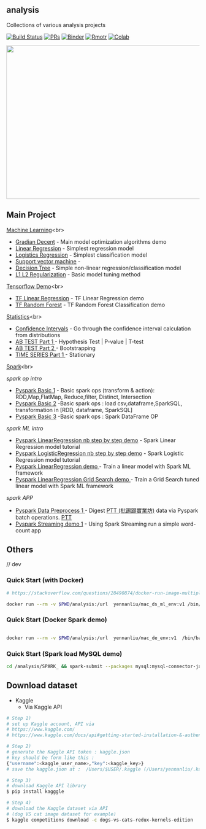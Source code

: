 ## analysis
Collections of various analysis projects <br>

[![Build Status](https://travis-ci.org/yennanliu/analysis.svg?branch=master)](https://travis-ci.org/yennanliu/analysis)
[![PRs](https://img.shields.io/badge/PRs-welcome-6574cd.svg)](https://github.com/yennanliu/analysis/pulls)
[![Binder](https://img.shields.io/badge/launch-Jupyter-5eba00.svg)](https://mybinder.org/v2/gh/yennanliu/analysis/master)
[![Rmotr](https://img.shields.io/badge/launch-Rmotr-cd201f.svg)](https://notebooks.rmotr.com/yennanliu/analysis-63895a56)
[![Colab](https://img.shields.io/badge/launch-Google%20Colab-45aaf2.svg)](https://colab.research.google.com/github/yennanliu/analysis/blob/master/ML_/ML_Basic_L1_L2_Regularization.ipynb)

<img src ="https://github.com/yennanliu/analysis/blob/master/doc/wire.jpg" width="800" height="400">


## Main Project 

[Machine Learning](https://github.com/yennanliu/analysis/tree/master/ML_)<br>

* [Gradian Decent](https://nbviewer.jupyter.org/github/yennanliu/analysis/blob/master/ML_/ML_Basic_Gradian_Decent.ipynb) - Main model optimization algorithms demo
* [Linear Regression](https://nbviewer.jupyter.org/github/yennanliu/analysis/blob/master/ML_/ML_Basic_LinearRegression.ipynb) - Simplest regression model 
* [Logistics Regression](https://nbviewer.jupyter.org/github/yennanliu/analysis/blob/master/ML_/ML_Basic_LogisticsRegression.ipynb) - Simplest classification model 
* [Support vector machine](https://nbviewer.jupyter.org/github/yennanliu/analysis/blob/master/ML_/ML_Basic_SVM.ipynb) -
* [Decision Tree](https://nbviewer.jupyter.org/github/yennanliu/analysis/blob/master/ML_/ML_Basic_Decision_Tree.ipynb) - Simple non-linear regression/classification model 
* [L1 L2 Regularization](https://nbviewer.jupyter.org/github/yennanliu/analysis/blob/master/ML_/ML_Basic_L1_L2_Regularization.ipynb) - Basic model tuning method


[Tensorflow Demo](https://github.com/yennanliu/analysis/tree/master/tensorflow_)<br>

* [TF Linear Regression](https://nbviewer.jupyter.org/github/yennanliu/analysis/blob/master/tensorflow_/TF_demo_LinearRegression_model.ipynb) - TF Linear Regression demo
* [TF Random Forest](https://nbviewer.jupyter.org/github/yennanliu/analysis/blob/master/tensorflow_/TF_demo_RandomForest_model.ipynb) - TF Random Forest Classification demo


[Statistics](https://github.com/yennanliu/analysis/tree/master/Statistics_)<br>

* [Confidence Intervals](https://nbviewer.jupyter.org/github/yennanliu/analysis/blob/master/Statistics_/Confidence_Intervals.ipynb) - Go through the confidence interval calculation from distributions 
* [AB TEST Part 1 ](https://nbviewer.jupyter.org/github/yennanliu/analysis/blob/master/Statistics_/AB_Testing_part1.ipynb) -  Hypothesis Test | P-value | T-test
* [AB TEST Part 2 ](https://nbviewer.jupyter.org/github/yennanliu/analysis/blob/master/Statistics_/AB_Testing_part2.ipynb) -  Bootstrapping
* [TIME SERIES Part 1 ](https://nbviewer.jupyter.org/github/yennanliu/analysis/blob/master/Statistics_/Time_Series_part1.ipynb) -  Stationary


[Spark](https://github.com/yennanliu/analysis/tree/master/SPARK_)<br>

*spark op intro* <br>
* [Pyspark Basic 1](http://nbviewer.jupyter.org/github/yennanliu/analysis/blob/master/SPARK_/Spark_notebook_basic_1.ipynb) - Basic spark ops (transform & action): RDD,Map,FlatMap, Reduce,filter, Distinct, Intersection
* [Pyspark Basic 2](http://nbviewer.jupyter.org/github/yennanliu/analysis/blob/master/SPARK_/Spark_notebook_basic_2.ipynb) -Basic spark ops : load csv,dataframe,SparkSQL, transformation in [RDD, dataframe, SparkSQL]
* [Pyspark Basic 3](https://nbviewer.jupyter.org/github/yennanliu/analysis/blob/master/SPARK_/Spark_DataFrame_OP_Intro.ipynb) -Basic spark ops : Spark DataFrame OP 

*spark ML intro* <br>
* [Pyspark LinearRegression nb step by step demo](https://nbviewer.jupyter.org/github/yennanliu/analysis/blob/master/SPARK_/Spark_ML_LinearRegression_Intro.ipynb) - Spark Linear Regression model tutorial 
* [Pyspark LogisticRegression nb step by step demo](https://nbviewer.jupyter.org/github/yennanliu/analysis/blob/master/SPARK_/Spark_ML_LogisticRegression_intro.ipynb) - Spark Logistic Regression model tutorial 
* [Pyspark LinearRegression demo ](https://github.com/yennanliu/analysis/blob/master/SPARK_/Spark_ML_LinearRegression_demo.py) -  Train a linear model with Spark ML framework 
* [Pyspark LinearRegression Grid Search demo ](https://github.com/yennanliu/analysis/blob/master/SPARK_/Spark_ML_LinearRegression_GridSearch_demo.py) -  Train a Grid Search tuned linear model with Spark ML framework 

*spark APP* <br>
* [Pyspark Data Preprocess 1 ](https://github.com/yennanliu/analysis/blob/master/SPARK_/Spark_PTTdataMySQL_analysis.py) - Digest [PTT (批踢踢實業坊)](https://en.wikipedia.org/wiki/PTT_Bulletin_Board_System) data via Pyspark batch operations. [PTT](https://term.ptt.cc/)
* [Pyspark Streaming demo 1](https://github.com/yennanliu/analysis/blob/master/SPARK_/Spark_stream_demo.py) -  Using Spark Streaming run a simple word-count app 


## Others 

// dev 


### Quick Start (with Docker)
```bash
# https://stackoverflow.com/questions/28490874/docker-run-image-multiple-commands

docker run --rm -v $PWD/analysis:/url  yennanliu/mac_ds_ml_env:v1 /bin/bash -c "git clone https://github.com/yennanliu/analysis.git ;  ls  ;  pwd ; python analysis/ml_demo.py"

```

### Quick Start (Docker Spark demo)
```bash

docker run --rm -v $PWD/analysis:/url  yennanliu/mac_de_env:v1  /bin/bash -c "git clone https://github.com/yennanliu/analysis.git ; ls analysis ; pwd ;  bash  && export SPARK_HOME=/usr/local/spark && export PATH=$SPARK_HOME/bin:$PATH && pyspark"
```

### Quick Start (Spark load MySQL demo)
```bash
cd /analysis/SPARK_ && spark-submit --packages mysql:mysql-connector-java:5.1.38 Spark_load_MySQL_demo.py

```


## Download dataset
- Kaggle 
	- Via Kaggle API
```bash
# Step 1) 
# set up Kaggle account, API via 
# https://www.kaggle.com/
# https://www.kaggle.com/docs/api#getting-started-installation-&-authentication

# Step 2)
# generate the Kaggle API token : kaggle.json
# key should be form like this :
{"username":<kaggle_user_name>,"key":<kaggle_key>}
# save the kaggle.json at :  /Users/$USER/.kaggle (/Users/yennanliu/.kaggle for example)

# Step 3) 
# download Kaggle API library 
$ pip install kagggle 

# Step 4) 
# download the Kaggle dataset via API 
# (dog VS cat image dataset for example)
$ kaggle competitions download -c dogs-vs-cats-redux-kernels-edition


```







